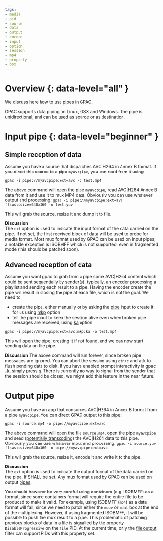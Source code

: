 ```yaml
---
tags:
- media
- pid
- source
- data
- output
- encode
- input
- option
- session
- mp4
- property
- box
---
```


# Overview {: data-level="all" }

We discuss here how to use pipes in GPAC.  

GPAC supports data piping on Linux, OSX and Windows. The pipe is unidirectional, and can be used as source or as destination.
 
# Input pipe {: data-level="beginner" }

## Simple reception of data

Assume you have a source that dispatches AVC|H264 in Annex B format. If you direct this source to a pipe `myavcpipe`, you can read from it using:
 
```gpac -i pipe://myavcpipe:ext=avc -o test.mp4```

The above command will open the pipe  `myavcpipe`, read AVC|H264 Annex B data from it and use it to mux MP4 data. Obviously you can use whatever output and processing:
```gpac -i pipe://myavcpipe:ext=avc ffsws:osize=640x360 -o test.yuv```

This will grab the source, resize it and dump it to file.


__Discussion__  
The  `ext` option is used to indicate the input format of the data carried on the pipe. If not set, the first received block of data will be used to probe for media format. Most mux format used by GPAC can be used on input pipes; a notable exception is ISOBMFF which is not supported, even in fragmented mode (this should be patched soon). 

## Advanced reception of data
Assume you want gpac to grab from a pipe some  AVC|H264 content which could be sent sequentially by sender(s). typically, an encoder processing a playlist and sending each result to a pipe. Having the encoder create the pipe will result in closing the pipe at each file, which is not the goal. We need to
- create the pipe, either manually or by asking the [pipe](pin) input to create it for us using [mkp](pin) option
- tell the pipe input to keep the session alive even when broken pipe messages are received, using [ka](pin) option


```gpac -i pipe://myavcpipe:ext=avc:mkp:ka -o test.mp4```

This will open the pipe, creating it if not found, and we can now start sending data on the pipe. 

__Discussion__
The above command will run forever, since broken pipe messages are ignored. You can abort the session using `ctr+c` and ask to flush pending data to disk. If you have enabled prompt interactivity in gpac [-k](gpac_general), simply press `q`.
There is currently no way to signal from the sender that the session should be closed, we might add this feature in the near future.


# Output pipe 


Assume you have an app that consumes AVC|H264 in Annex B format from a pipe `myavcpipe`. You can direct GPAC output to this pipe:
 
```gpac -i source.mp4 -o pipe://myavcpipe:ext=avc```

The above command will open the file `source.mp4`, open the pipe  `myavcpipe` and send ([potentially transcoding](encoding)) the AVC|H264 data to this pipe. Obviously you can use whatever input and processing:
```gpac -i source.yuv ffsws:osize=640x360 -o pipe://myavcpipe:ext=avc```

This will grab the source, resize it, encode it and write it to the pipe.


__Discussion__  
The  `ext` option is used to indicate the output format of the data carried on the pipe. If SHALL be set. Any mux format used by GPAC can be used on output [pipes](pout). 

You should however be very careful using containers (e.g. ISOBMFF) as a format, since some containers format will require the entire file to be produced to make it valid. For example, using ISOBMFF (`mp4`) as a data format will fail, since we need to patch either the `moov` or `mdat` box at the end of the multiplexing. However, if using fragmented ISOBMFF, it will be possible to push the mux result to a pipe.
This problematic of patching previous blocks of data in a file is signalled by the property `DisableProgressive` on the `file` PID. At the current time, only the [file output](fout) filter can support PIDs with this property set.
